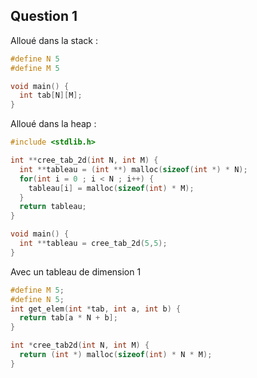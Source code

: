 ## Question 1
Alloué dans la stack :
```c
#define N 5
#define M 5

void main() {
  int tab[N][M];
}
```

Alloué dans la heap :
```c
#include <stdlib.h>

int **cree_tab_2d(int N, int M) {
  int **tableau = (int **) malloc(sizeof(int *) * N);
  for(int i = 0 ; i < N ; i++) {
    tableau[i] = malloc(sizeof(int) * M);
  }
  return tableau;
}

void main() {
  int **tableau = cree_tab_2d(5,5);
}
```

Avec un tableau de dimension 1
```c
#define M 5;
#define N 5;
int get_elem(int *tab, int a, int b) {
  return tab[a * N + b];
}

int *cree_tab2d(int N, int M) {
  return (int *) malloc(sizeof(int) * N * M);
}